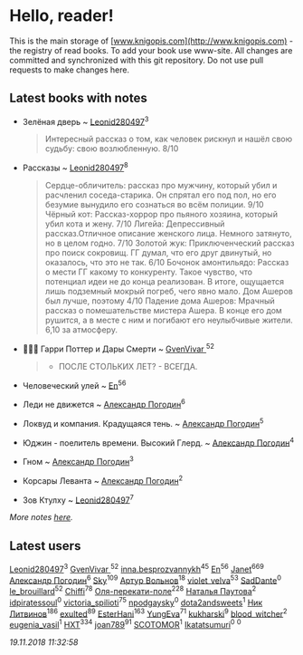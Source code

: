 # Hello, reader!
This is the main storage of [www.knigopis.com](http://www.knigopis.com) - the registry of read books.
To add your book use www-site. All changes are committed and synchronized with this git repository.
Do not use pull requests to make changes here.


## Latest books with notes
* Зелёная дверь ~ [Leonid280497](users/684/684095007-yandex)<sup>3</sup>
    > Интересный рассказ о том, как человек рискнул и нашёл свою судьбу: свою возлюбленную. 8/10

* Рассказы ~ [Leonid280497](users/684/684095007-yandex)<sup>8</sup>
    > Сердце-обличитель: рассказ про мужчину, который убил и расчленил соседа-старика. Он спрятал его под пол, но его безумие вынудило его сознаться во всём полиции. 9/10
    > Чёрный кот:  Рассказ-хоррор про пьяного хозяина, который убил кота и жену. 7/10
    > Лигейа: Депрессивный рассказ.Отличное описание женского лица. Немного затянуто, но в целом годно. 7/10
    > Золотой жук: Приключенческий рассказ про поиск сокровищ. ГГ думал, что его друг двинутый, но оказалось, что это не так. 6/10
    > Бочонок амонтильядо: Рассказ о мести ГГ какому то конкуренту. Такое чувство, что потенциал идеи не до конца реализован. В итоге, ощущается лишь подземный мокрый погреб, чего явно мало. Дом Ашеров был лучше, поэтому 4/10
    > Падение дома Ашеров: Мрачный рассказ о помешательстве мистера Ашера. В конце его дом рушится, а в месте с ним и погибают его неулыбчивые жители. 6,10 за атмосферу.

* 🧙🏻‍♂️ Гарри Поттер и Дары Смерти ~ [GvenVivar ](users/158/158266434925901-facebook)<sup>52</sup>
    > - ПОСЛЕ СТОЛЬКИХ ЛЕТ? - ВСЕГДА.

* Человеческий улей ~ [En](users/333/333646551-vkontakte)<sup>56</sup>

* Леди не движется ~ [Александр Погодин](users/625/6259590452259030261-mailru)<sup>6</sup>

* Локвуд и компания. Крадущаяся тень. ~ [Александр Погодин](users/625/6259590452259030261-mailru)<sup>5</sup>

* Юджин - поелитель времени. Высокий Глерд. ~ [Александр Погодин](users/625/6259590452259030261-mailru)<sup>4</sup>

* Гном ~ [Александр Погодин](users/625/6259590452259030261-mailru)<sup>3</sup>

* Корсары Леванта ~ [Александр Погодин](users/625/6259590452259030261-mailru)<sup>2</sup>

* Зов Ктулху ~ [Leonid280497](users/684/684095007-yandex)<sup>7</sup>


_More notes [here](latest_books_with_notes.md)._


## Latest users
[Leonid280497](users/684/684095007-yandex)<sup>3</sup> 
[GvenVivar ](users/158/158266434925901-facebook)<sup>52</sup> 
[inna.besprozvannykh](users/733/73323849-yandex)<sup>45</sup> 
[En](users/333/333646551-vkontakte)<sup>56</sup> 
[Janet](users/108/108113656204404967440-google)<sup>669</sup> 
[Александр Погодин](users/625/6259590452259030261-mailru)<sup>6</sup> 
[Sky](users/118/118049897850017649660-google)<sup>109</sup> 
[Артур Вольнов](users/225/225880893-vkontakte)<sup>18</sup> 
[violet_velva](users/116/116961712580551399099-google)<sup>53</sup> 
[SadDante](users/106/106542587075125362464-google)<sup>0</sup> 
[le_brouillard](users/133/13330781-vkontakte)<sup>52</sup> 
[Chiffi](users/105/105831994080785626680-google)<sup>78</sup> 
[Оля-перекати-поле](users/108/10848515355906827860-mailru)<sup>228</sup> 
[ Наталья Паутова](users/850/8505581439164914115-mailru)<sup>2</sup> 
[idpiratessoul](users/462/462695837-vkontakte)<sup>0</sup> 
[victoria_spilioti](users/219/219259003-vkontakte)<sup>75</sup> 
[npodgaysky](users/331/3318941-vkontakte)<sup>0</sup> 
[dota2andsweets](users/100/100671409-vkontakte)<sup>1</sup> 
[Ник Литвинов](users/241/241974816-vkontakte)<sup>186</sup> 
[exulted](users/100/100599204551896265722-google)<sup>89</sup> 
[EsterHani](users/305/30558181-vkontakte)<sup>163</sup> 
[YungEva](users/153/153932733-vkontakte)<sup>71</sup> 
[kukharski](users/106/106006402120489140078-google)<sup>9</sup> 
[blood_witcher](users/158/158994213-vkontakte)<sup>2</sup> 
[eugenia_vasil](users/155/155589403-vkontakte)<sup>1</sup> 
[HXT](users/100/100002563462782-facebook)<sup>334</sup> 
[joan789](users/240/2401650-vkontakte)<sup>91</sup> 
[SCOTOMOR](users/108/108346258937611636820-google)<sup>1</sup> 
[Ikatatsumuri](users/551/55184516-vkontakte)<sup>0</sup> 
[](users/846/846890718375-odnoklassniki)<sup>0</sup> 


_19.11.2018 11:32:58_
